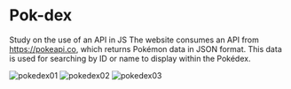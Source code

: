 # Pok-dex
Study on the use of an API in JS
The website consumes an API from https://pokeapi.co, which returns Pokémon data in JSON format. This data is used for searching by ID or name to display within the Pokédex.

![pokedex01](https://github.com/Sparfat/Pok-dex/assets/64151258/0650c933-9bc8-474a-929c-3d10182d13c5)
![pokedex02](https://github.com/Sparfat/Pok-dex/assets/64151258/c21bddf9-ce62-4584-b822-c75c4ab6141f)
![pokedex03](https://github.com/Sparfat/Pok-dex/assets/64151258/b532d54a-0a2a-4262-a476-b409057eb4b6)
